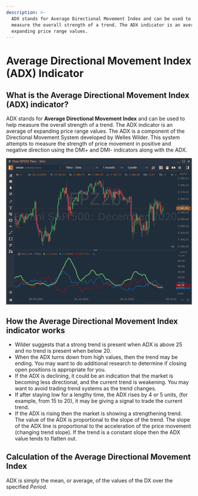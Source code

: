```yaml
---
description: >-
  ADX stands for Average Directional Movement Index and can be used to help
  measure the overall strength of a trend. The ADX indicator is an average of
  expanding price range values.
---
```


# Average Directional Movement Index \(ADX\) Indicator

## What is the **Average Directional Movement Index** \(ADX\) **indicator?**

ADX stands for **Average Directional Movement Index** and can be used to help measure the overall strength of a trend. The ADX indicator is an average of expanding price range values. The ADX is a component of the Directional Movement System developed by Welles Wilder. This system attempts to measure the strength of price movement in positive and negative direction using the DMI+ and DMI- indicators along with the ADX.

![](../../../../.gitbook/assets/image%20%2859%29.png)

## How the Average Directional Movement Index indicator works

* Wilder suggests that a strong trend is present when ADX is above 25 and no trend is present when below 20.
* When the ADX turns down from high values, then the trend may be ending. You may want to do additional research to determine if closing open positions is appropriate for you.
* If the ADX is declining, it could be an indication that the market is becoming less directional, and the current trend is weakening. You may want to avoid trading trend systems as the trend changes.
* If after staying low for a lengthy time, the ADX rises by 4 or 5 units, \(for example, from 15 to 20\), it may be giving a signal to trade the current trend.
* If the ADX is rising then the market is showing a strengthening trend. The value of the ADX is proportional to the slope of the trend. The slope of the ADX line is proportional to the acceleration of the price movement \(changing trend slope\). If the trend is a constant slope then the ADX value tends to flatten out.

## Calculation of the Average Directional Movement Index

ADX is simply the mean, or average, of the values of the DX over the specified _Period_.

